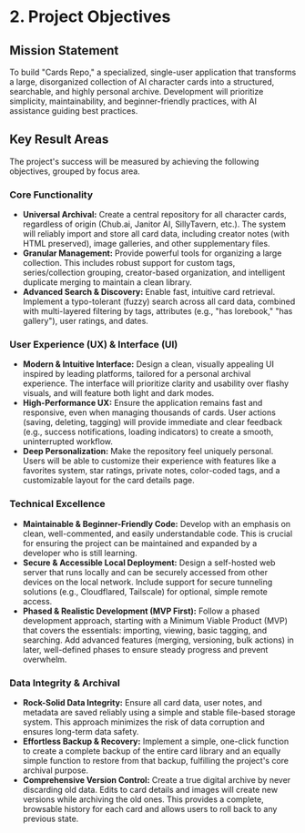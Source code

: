 # 2. Project Objectives

## Mission Statement
To build "Cards Repo," a specialized, single-user application that transforms a large, disorganized collection of AI character cards into a structured, searchable, and highly personal archive. Development will prioritize simplicity, maintainability, and beginner-friendly practices, with AI assistance guiding best practices.

## Key Result Areas
The project's success will be measured by achieving the following objectives, grouped by focus area.

### Core Functionality
*   **Universal Archival:** Create a central repository for all character cards, regardless of origin (Chub.ai, Janitor AI, SillyTavern, etc.). The system will reliably import and store all card data, including creator notes (with HTML preserved), image galleries, and other supplementary files.
*   **Granular Management:** Provide powerful tools for organizing a large collection. This includes robust support for custom tags, series/collection grouping, creator-based organization, and intelligent duplicate merging to maintain a clean library.
*   **Advanced Search & Discovery:** Enable fast, intuitive card retrieval. Implement a typo-tolerant (fuzzy) search across all card data, combined with multi-layered filtering by tags, attributes (e.g., "has lorebook," "has gallery"), user ratings, and dates.

### User Experience (UX) & Interface (UI)
*   **Modern & Intuitive Interface:** Design a clean, visually appealing UI inspired by leading platforms, tailored for a personal archival experience. The interface will prioritize clarity and usability over flashy visuals, and will feature both light and dark modes.
*   **High-Performance UX:** Ensure the application remains fast and responsive, even when managing thousands of cards. User actions (saving, deleting, tagging) will provide immediate and clear feedback (e.g., success notifications, loading indicators) to create a smooth, uninterrupted workflow.
*   **Deep Personalization:** Make the repository feel uniquely personal. Users will be able to customize their experience with features like a favorites system, star ratings, private notes, color-coded tags, and a customizable layout for the card details page.

### Technical Excellence
*   **Maintainable & Beginner-Friendly Code:** Develop with an emphasis on clean, well-commented, and easily understandable code. This is crucial for ensuring the project can be maintained and expanded by a developer who is still learning.
*   **Secure & Accessible Local Deployment:** Design a self-hosted web server that runs locally and can be securely accessed from other devices on the local network. Include support for secure tunneling solutions (e.g., Cloudflared, Tailscale) for optional, simple remote access.
*   **Phased & Realistic Development (MVP First):** Follow a phased development approach, starting with a Minimum Viable Product (MVP) that covers the essentials: importing, viewing, basic tagging, and searching. Add advanced features (merging, versioning, bulk actions) in later, well-defined phases to ensure steady progress and prevent overwhelm.

### Data Integrity & Archival
*   **Rock-Solid Data Integrity:** Ensure all card data, user notes, and metadata are saved reliably using a simple and stable file-based storage system. This approach minimizes the risk of data corruption and ensures long-term data safety.
*   **Effortless Backup & Recovery:** Implement a simple, one-click function to create a complete backup of the entire card library and an equally simple function to restore from that backup, fulfilling the project's core archival purpose.
*   **Comprehensive Version Control:** Create a true digital archive by never discarding old data. Edits to card details and images will create new versions while archiving the old ones. This provides a complete, browsable history for each card and allows users to roll back to any previous state.